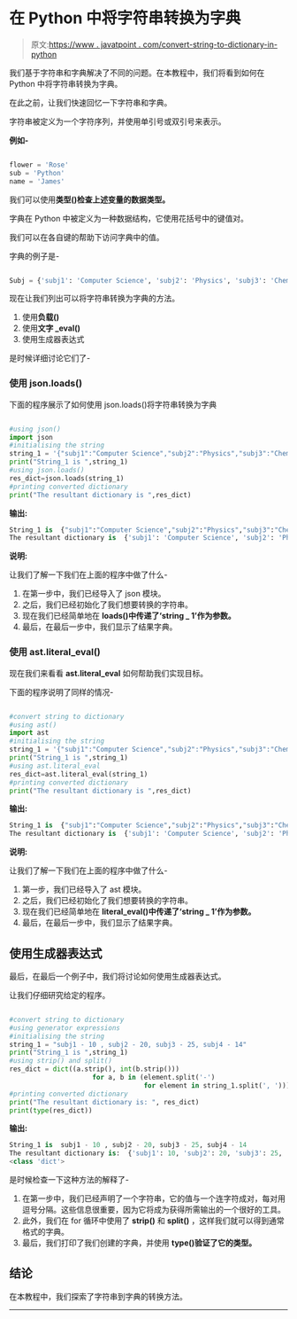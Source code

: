 # 在 Python 中将字符串转换为字典

> 原文:[https://www . javatpoint . com/convert-string-to-dictionary-in-python](https://www.javatpoint.com/convert-string-to-dictionary-in-python)

我们基于字符串和字典解决了不同的问题。在本教程中，我们将看到如何在 Python 中将字符串转换为字典。

在此之前，让我们快速回忆一下字符串和字典。

字符串被定义为一个字符序列，并使用单引号或双引号来表示。

**例如-**

```py

flower = 'Rose'
sub = 'Python'
name = 'James'

```

我们可以使用**类型()检查上述变量的数据类型。**

字典在 Python 中被定义为一种数据结构，它使用花括号中的键值对。

我们可以在各自键的帮助下访问字典中的值。

字典的例子是-

```py

Subj = {'subj1': 'Computer Science', 'subj2': 'Physics', 'subj3': 'Chemistry', 'subj4': 'Mathematics'}

```

现在让我们列出可以将字符串转换为字典的方法。

1.  使用**负载()**
2.  使用**文字 _eval()**
3.  使用生成器表达式

是时候详细讨论它们了-

### 使用 json.loads()

下面的程序展示了如何使用 json.loads()将字符串转换为字典

```py

#using json()
import json
#initialising the string
string_1 = '{"subj1":"Computer Science","subj2":"Physics","subj3":"Chemistry","subj4":"Mathematics"}'
print("String_1 is ",string_1)
#using json.loads()
res_dict=json.loads(string_1)
#printing converted dictionary
print("The resultant dictionary is ",res_dict)

```

**输出:**

```py
String_1 is  {"subj1":"Computer Science","subj2":"Physics","subj3":"Chemistry","subj4":"Mathematics"}
The resultant dictionary is  {'subj1': 'Computer Science', 'subj2': 'Physics', 'subj3': 'Chemistry', 'subj4': 'Mathematics'}

```

**说明:**

让我们了解一下我们在上面的程序中做了什么-

1.  在第一步中，我们已经导入了 json 模块。
2.  之后，我们已经初始化了我们想要转换的字符串。
3.  现在我们已经简单地在 **loads()中传递了‘string _ 1’作为参数。**
4.  最后，在最后一步中，我们显示了结果字典。

### 使用 ast.literal_eval()

现在我们来看看 **ast.literal_eval** 如何帮助我们实现目标。

下面的程序说明了同样的情况-

```py

#convert string to dictionary
#using ast()
import ast
#initialising the string
string_1 = '{"subj1":"Computer Science","subj2":"Physics","subj3":"Chemistry","subj4":"Mathematics"}'
print("String_1 is ",string_1)
#using ast.literal_eval
res_dict=ast.literal_eval(string_1)
#printing converted dictionary
print("The resultant dictionary is ",res_dict)

```

**输出:**

```py
String_1 is  {"subj1":"Computer Science","subj2":"Physics","subj3":"Chemistry","subj4":"Mathematics"}
The resultant dictionary is  {'subj1': 'Computer Science', 'subj2': 'Physics', 'subj3': 'Chemistry', 'subj4': 'Mathematics'}

```

**说明:**

让我们了解一下我们在上面的程序中做了什么-

1.  第一步，我们已经导入了 ast 模块。
2.  之后，我们已经初始化了我们想要转换的字符串。
3.  现在我们已经简单地在 **literal_eval()中传递了‘string _ 1’作为参数。**
4.  最后，在最后一步中，我们显示了结果字典。

## 使用生成器表达式

最后，在最后一个例子中，我们将讨论如何使用生成器表达式。

让我们仔细研究给定的程序。

```py

#convert string to dictionary
#using generator expressions
#initialising the string
string_1 = "subj1 - 10 , subj2 - 20, subj3 - 25, subj4 - 14"
print("String_1 is ",string_1)
#using strip() and split()
res_dict = dict((a.strip(), int(b.strip()))
                     for a, b in (element.split('-')
                                  for element in string_1.split(', ')))
#printing converted dictionary
print("The resultant dictionary is: ", res_dict)
print(type(res_dict))

```

**输出:**

```py
String_1 is  subj1 - 10 , subj2 - 20, subj3 - 25, subj4 - 14
The resultant dictionary is:  {'subj1': 10, 'subj2': 20, 'subj3': 25, 'subj4': 14}
<class 'dict'>

```

是时候检查一下这种方法的解释了-

1.  在第一步中，我们已经声明了一个字符串，它的值与一个连字符成对，每对用逗号分隔。这些信息很重要，因为它将成为获得所需输出的一个很好的工具。
2.  此外，我们在 for 循环中使用了 **strip()** 和 **split()** ，这样我们就可以得到通常格式的字典。
3.  最后，我们打印了我们创建的字典，并使用 **type()验证了它的类型。**

## 结论

在本教程中，我们探索了字符串到字典的转换方法。

* * *